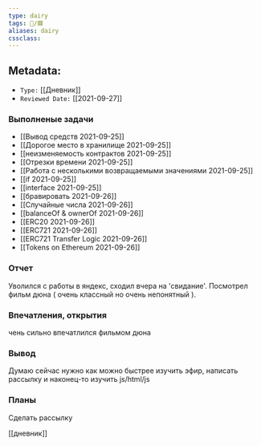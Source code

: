 ```yaml
---
type: dairy
tags: 📜️/🟥️
aliases: dairy
cssclass:
---
```


## Metadata:

- `Type:` [[Дневник]] 
- `Reviewed Date:` [[2021-09-27]]



### Выполненые задачи
- [[Вывод средств 2021-09-25]]
- [[Дорогое место в хранилище 2021-09-25]]
- [[неизменяемость контрактов 2021-09-25]]
- [[Отрезки времени 2021-09-25]]
- [[Работа с несколькими возвращаемыми значениями 2021-09-25]]
- [[if 2021-09-25]]
- [[interface 2021-09-25]]
- [[бравировать 2021-09-26]]
- [[Случайные числа 2021-09-26]]
- [[balanceOf & ownerOf 2021-09-26]]
- [[ERC20 2021-09-26]]
- [[ERC721 2021-09-26]]
- [[ERC721 Transfer Logic 2021-09-26]]
- [[Tokens on Ethereum 2021-09-26]]

### Отчет
Уволился с работы в яндекс, сходил вчера на 'свидание'. Посмотрел фильм дюна ( очень классный но очень непонятный ). 


### Впечатления, открытия
чень сильно впечатлился фильмом дюна

### Вывод
Думаю сейчас нужно как можно быстрее изучить эфир, написать рассылку и наконец-то изучить js/html/js


### Планы
Сделать рассылку


[[дневник]]